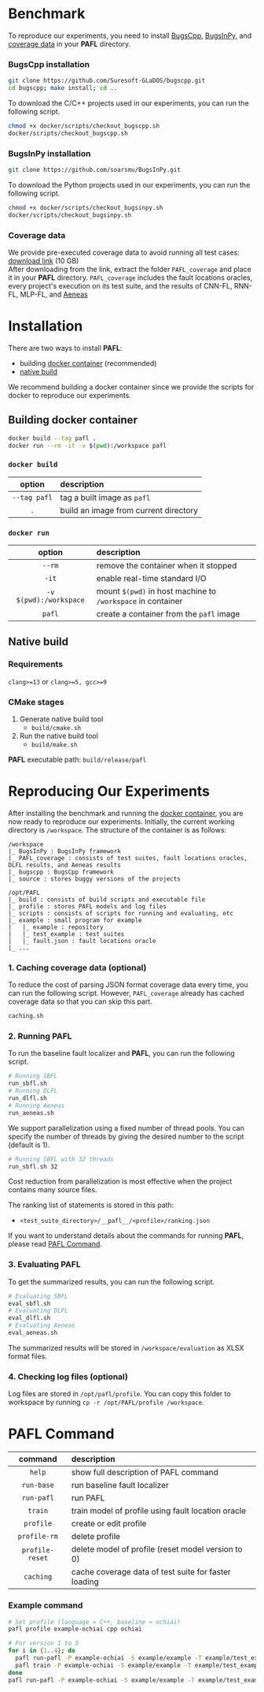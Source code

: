 # Benchmark
To reproduce our experiments, you need to install [BugsCpp](https://github.com/Suresoft-GLaDOS/bugscpp.git),
[BugsInPy](https://github.com/soarsmu/BugsInPy.git), and [coverage data](#coverage-data) in your **PAFL** directory.

### BugsCpp installation
```sh
git clone https://github.com/Suresoft-GLaDOS/bugscpp.git
cd bugscpp; make install; cd ..
```
To download the C/C++ projects used in our experiments, you can run the following script.
```sh
chmod +x docker/scripts/checkout_bugscpp.sh
docker/scripts/checkout_bugscpp.sh
```

### BugsInPy installation
```sh
git clone https://github.com/soarsmu/BugsInPy.git
```
To download the Python projects used in our experiments, you can run the following script.
```sh
chmod +x docker/scripts/checkout_bugsinpy.sh
docker/scripts/checkout_bugsinpy.sh
```

### Coverage data
We provide pre-executed coverage data to avoid running all test cases: [download link](https://figshare.com/s/1ddbc7dad6d792d1d4dc) (10 GB)\
After downloading from the link, extract the folder `PAFL_coverage` and place it in your **PAFL** directory.
`PAFL_coverage` includes the fault locations oracles, every project's execution on its test suite, and the results of CNN-FL, RNN-FL, MLP-FL, and [Aeneas](https://github.com/ICSE2022FL/ICSE2022FLCode.git)



# Installation
There are two ways to install **PAFL**: 
- building [docker container](#building-docker-container) (recommended)
- [native build](#native-build)

We recommend building a docker container since we provide the scripts for docker to reproduce our experiments.

## Building docker container
```sh
docker build --tag pafl .
docker run --rm -it -v $(pwd):/workspace pafl
```
### `docker build`
| option       | description                           |
| :----------: | :------------------------------------ |
| `--tag pafl` | tag a built image as `pafl`           |
| `.`          | build an image from current directory |
### `docker run`
| option                 | description                                                 |
| :--------------------: | :---------------------------------------------------------- |
| `--rm`                 | remove the container when it stopped                        |
| `-it`                  | enable real-time standard I/O                               |
| `-v $(pwd):/workspace` | mount `$(pwd)` in host machine to `/workspace` in container |
| `pafl`                 | create a container from the `pafl` image                    |


## Native build
### Requirements
`clang>=13` or `clang>=5, gcc>=9`
### CMake stages
1. Generate native build tool
	- `build/cmake.sh`
2. Run the native build tool
	- `build/make.sh`

**PAFL** executable path: `build/release/pafl`



# Reproducing Our Experiments
After installing the benchmark and running the [docker container](#building-docker-container), you are now ready to reproduce our experiments.
Initially, the current working directory is `/workspace`.
The structure of the container is as follows:
```
/workspace
|_ BugsInPy : BugsInPy framework
|_ PAFL_coverage : consists of test suites, fault locations oracles, DLFL results, and Aeneas results
|_ bugscpp : BugsCpp framework
|_ source : stores buggy versions of the projects

/opt/PAFL
|_ build : consists of build scripts and executable file
|_ profile : stores PAFL models and log files
|_ scripts : consists of scripts for running and evaluating, etc
|_ example : small program for example
|	|_ example : repository
|	|_ test_example : test suites
|	|_ fault.json : fault locations oracle
|_ ...
```

### 1. Caching coverage data (optional)
To reduce the cost of parsing JSON format coverage data every time, you can run the following script.
However, `PAFL_coverage` already has cached coverage data so that you can skip this part.
```sh
caching.sh
```

### 2. Running PAFL
To run the baseline fault localizer and **PAFL**, you can run the following script.
```sh
# Running SBFL
run_sbfl.sh
# Running DLFL
run_dlfl.sh
# Running Aeneas
run_aeneas.sh
```
We support parallelization using a fixed number of thread pools.
You can specify the number of threads by giving the desired number to the script (default is 1).
```sh
# Running SBFL with 32 threads
run_sbfl.sh 32
```
Cost reduction from parallelization is most effective when the project contains many source files.

The ranking list of statements is stored in this path: 
- `<test_suite_directory>/__pafl__/<profile>/ranking.json`

If you want to understand details about the commands for running **PAFL**, please read [PAFL Command](#pafl-command).

### 3. Evaluating PAFL
To get the summarized results, you can run the following script.
```sh
# Evaluating SBFL
eval_sbfl.sh
# Evaluating DLFL
eval_dlfl.sh
# Evaluating Aeneas
eval_aeneas.sh
```
The summarized results will be stored in `/workspace/evaluation` as XLSX format files.

### 4. Checking log files (optional)
Log files are stored in `/opt/pafl/profile`.
You can copy this folder to workspace by running `cp -r /opt/PAFL/profile /workspace`.



# PAFL Command
|     command     | description |
|:---------------:|:------------|
| `help`          | show full description of PAFL command |
| `run-base`      | run baseline fault localizer |
| `run-pafl`      | run PAFL |
| `train`         | train model of profile using fault location oracle |
| `profile`       | create or edit profile |
| `profile-rm`    | delete profile |
| `profile-reset` | delete model of profile (reset model version to 0) |
| `caching`       | cache coverage data of test suite for faster loading |

### Example command
```sh
# Set profile (language = C++, baseline = ochiai)
pafl profile example-ochiai cpp ochiai

# For version 1 to 5
for i in {1..4}; do
  pafl run-pafl -P example-ochiai -S example/example -T example/test_example/buggy-$i
  pafl train -P example-ochiai -S example/example -T example/test_example/buggy-$i -O example/fault.json
done
pafl run-pafl -P example-ochiai -S example/example -T example/test_example/buggy-5
```
